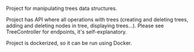 Project for manipulating trees data structures.

Project has API where all operations with trees (creating and deleting trees, adding and deleting nodes in tree, displaying trees...).
Please see TreeController for endpoints, it's self-explanatory.

Project is dockerized, so it can be run using Docker.


